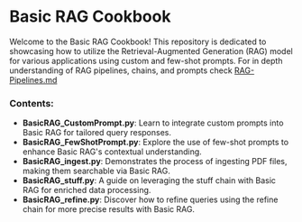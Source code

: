 # Basic RAG Cookbook

Welcome to the Basic RAG Cookbook! This repository is dedicated to showcasing how to utilize the Retrieval-Augmented
Generation (RAG) model for various applications using custom and few-shot prompts. For in depth understanding of RAG
pipelines, chains, and prompts
check [RAG-Pipelines.md](https://github.com/arjbingly/Capstone_5/blob/main/cookbook/Basic-RAG/RAG-PIPELINES.md)

### Contents:

- **BasicRAG_CustomPrompt.py**: Learn to integrate custom prompts into Basic RAG for tailored query responses.
- **BasicRAG_FewShotPrompt.py**: Explore the use of few-shot prompts to enhance Basic RAG's contextual understanding.
- **BasicRAG_ingest.py**: Demonstrates the process of ingesting PDF files, making them searchable via Basic RAG.
- **BasicRAG_stuff.py**: A guide on leveraging the stuff chain with Basic RAG for enriched data processing.
- **BasicRAG_refine.py**: Discover how to refine queries using the refine chain for more precise results with Basic RAG.
